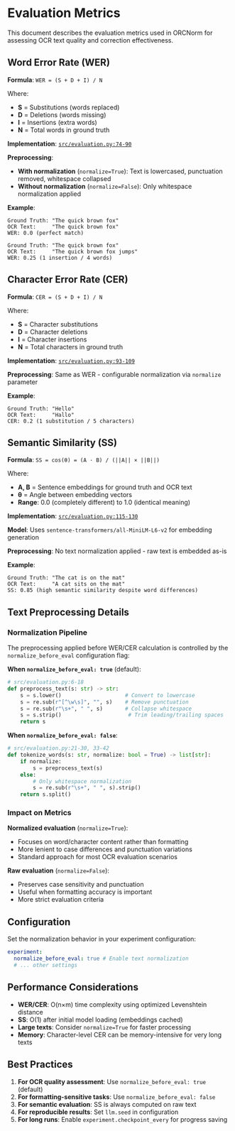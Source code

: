 # Evaluation Metrics

This document describes the evaluation metrics used in ORCNorm for assessing OCR text quality and correction effectiveness.

## Word Error Rate (WER)

**Formula**: `WER = (S + D + I) / N`

Where:

- **S** = Substitutions (words replaced)
- **D** = Deletions (words missing)
- **I** = Insertions (extra words)
- **N** = Total words in ground truth

**Implementation**: [`src/evaluation.py:74-90`](../src/evaluation.py#L74-L90)

**Preprocessing**:

- **With normalization** (`normalize=True`): Text is lowercased, punctuation removed, whitespace collapsed
- **Without normalization** (`normalize=False`): Only whitespace normalization applied

**Example**:

```
Ground Truth: "The quick brown fox"
OCR Text:     "The quick brown fox"
WER: 0.0 (perfect match)

Ground Truth: "The quick brown fox"
OCR Text:     "The quick brown fox jumps"
WER: 0.25 (1 insertion / 4 words)
```

## Character Error Rate (CER)

**Formula**: `CER = (S + D + I) / N`

Where:

- **S** = Character substitutions
- **D** = Character deletions
- **I** = Character insertions
- **N** = Total characters in ground truth

**Implementation**: [`src/evaluation.py:93-109`](../src/evaluation.py#L93-L109)

**Preprocessing**: Same as WER - configurable normalization via `normalize` parameter

**Example**:

```
Ground Truth: "Hello"
OCR Text:     "Hallo"
CER: 0.2 (1 substitution / 5 characters)
```

## Semantic Similarity (SS)

**Formula**: `SS = cos(θ) = (A · B) / (||A|| × ||B||)`

Where:

- **A, B** = Sentence embeddings for ground truth and OCR text
- **θ** = Angle between embedding vectors
- **Range**: 0.0 (completely different) to 1.0 (identical meaning)

**Implementation**: [`src/evaluation.py:115-130`](../src/evaluation.py#L115-L130)

**Model**: Uses `sentence-transformers/all-MiniLM-L6-v2` for embedding generation

**Preprocessing**: No text normalization applied - raw text is embedded as-is

**Example**:

```
Ground Truth: "The cat is on the mat"
OCR Text:     "A cat sits on the mat"
SS: 0.85 (high semantic similarity despite word differences)
```

## Text Preprocessing Details

### Normalization Pipeline

The preprocessing applied before WER/CER calculation is controlled by the `normalize_before_eval` configuration flag:

**When `normalize_before_eval: true`** (default):

```python
# src/evaluation.py:6-18
def preprocess_text(s: str) -> str:
    s = s.lower()                    # Convert to lowercase
    s = re.sub(r"[^\w\s]", "", s)    # Remove punctuation
    s = re.sub(r"\s+", " ", s)       # Collapse whitespace
    s = s.strip()                     # Trim leading/trailing spaces
    return s
```

**When `normalize_before_eval: false`**:

```python
# src/evaluation.py:21-30, 33-42
def tokenize_words(s: str, normalize: bool = True) -> list[str]:
    if normalize:
        s = preprocess_text(s)
    else:
        # Only whitespace normalization
        s = re.sub(r"\s+", " ", s).strip()
    return s.split()
```

### Impact on Metrics

**Normalized evaluation** (`normalize=True`):

- Focuses on word/character content rather than formatting
- More lenient to case differences and punctuation variations
- Standard approach for most OCR evaluation scenarios

**Raw evaluation** (`normalize=False`):

- Preserves case sensitivity and punctuation
- Useful when formatting accuracy is important
- More strict evaluation criteria

## Configuration

Set the normalization behavior in your experiment configuration:

```yaml
experiment:
  normalize_before_eval: true # Enable text normalization
  # ... other settings
```

## Performance Considerations

- **WER/CER**: O(n×m) time complexity using optimized Levenshtein distance
- **SS**: O(1) after initial model loading (embeddings cached)
- **Large texts**: Consider `normalize=True` for faster processing
- **Memory**: Character-level CER can be memory-intensive for very long texts

## Best Practices

1. **For OCR quality assessment**: Use `normalize_before_eval: true` (default)
2. **For formatting-sensitive tasks**: Use `normalize_before_eval: false`
3. **For semantic evaluation**: SS is always computed on raw text
4. **For reproducible results**: Set `llm.seed` in configuration
5. **For long runs**: Enable `experiment.checkpoint_every` for progress saving
